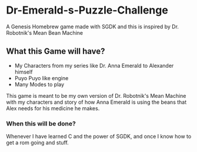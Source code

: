 # Dr-Emerald-s-Puzzle-Challenge
A Genesis Homebrew game made with SGDK and this is inspired by Dr. Robotnik's Mean Bean Machine

## What this Game will have?

* My Characters from my series like Dr. Anna Emerald to Alexander himself
* Puyo Puyo like engine
* Many Modes to play

This game is meant to be my own version of Dr. Robotnik's Mean Machine with my characters and story of how Anna Emerald is using the beans that Alex needs for his medicine he makes.

### When this will be done?
Whenever I have learned C and the power of SGDK, and once I know how to get a rom going and stuff.
